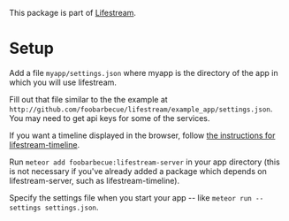 This package is part of [Lifestream](https://github.com/foobarbecue/lifestream).

# Setup

Add a file `myapp/settings.json` where myapp is the directory of the app in which you will use lifestream.

Fill out that file similar to the the example at `http://github.com/foobarbecue/lifestream/example_app/settings.json`. You may need to get api keys for some of the services.

If you want a timeline displayed in the browser, follow [the instructions for lifestream-timeline](`http://github.com/foobarbecue/lifestream/tree/master/packages/lifestream-timeline/README.md).

Run `meteor add foobarbecue:lifestream-server` in your app directory (this is not necessary if you've already added a package which depends on lifestream-server, such as lifestream-timeline).

Specify the settings file when you start your app -- like `meteor run --settings settings.json`.